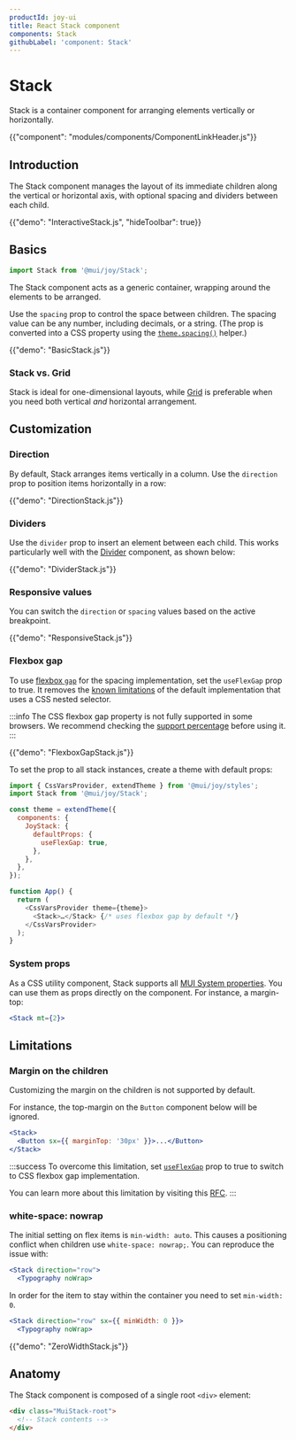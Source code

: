 ```yaml
---
productId: joy-ui
title: React Stack component
components: Stack
githubLabel: 'component: Stack'
---
```


# Stack

<p class="description">Stack is a container component for arranging elements vertically or horizontally.</p>

{{"component": "modules/components/ComponentLinkHeader.js"}}

## Introduction

The Stack component manages the layout of its immediate children along the vertical or horizontal axis, with optional spacing and dividers between each child.

{{"demo": "InteractiveStack.js", "hideToolbar": true}}

## Basics

```jsx
import Stack from '@mui/joy/Stack';
```

The Stack component acts as a generic container, wrapping around the elements to be arranged.

Use the `spacing` prop to control the space between children.
The spacing value can be any number, including decimals, or a string.
(The prop is converted into a CSS property using the [`theme.spacing()`](/material-ui/customization/spacing/) helper.)

{{"demo": "BasicStack.js"}}

### Stack vs. Grid

Stack is ideal for one-dimensional layouts, while [Grid](/joy-ui/react-grid/) is preferable when you need both vertical _and_ horizontal arrangement.

## Customization

### Direction

By default, Stack arranges items vertically in a column.
Use the `direction` prop to position items horizontally in a row:

{{"demo": "DirectionStack.js"}}

### Dividers

Use the `divider` prop to insert an element between each child.
This works particularly well with the [Divider](/joy-ui/react-divider/) component, as shown below:

{{"demo": "DividerStack.js"}}

### Responsive values

You can switch the `direction` or `spacing` values based on the active breakpoint.

{{"demo": "ResponsiveStack.js"}}

### Flexbox gap

To use [flexbox `gap`](https://developer.mozilla.org/en-US/docs/Web/CSS/gap) for the spacing implementation, set the `useFlexGap` prop to true.
It removes the [known limitations](#limitations) of the default implementation that uses a CSS nested selector.

:::info
The CSS flexbox gap property is not fully supported in some browsers.
We recommend checking the [support percentage](https://caniuse.com/?search=flex%20gap) before using it.
:::

{{"demo": "FlexboxGapStack.js"}}

To set the prop to all stack instances, create a theme with default props:

```js
import { CssVarsProvider, extendTheme } from '@mui/joy/styles';
import Stack from '@mui/joy/Stack';

const theme = extendTheme({
  components: {
    JoyStack: {
      defaultProps: {
        useFlexGap: true,
      },
    },
  },
});

function App() {
  return (
    <CssVarsProvider theme={theme}>
      <Stack>…</Stack> {/* uses flexbox gap by default */}
    </CssVarsProvider>
  );
}
```

### System props

As a CSS utility component, Stack supports all [MUI System properties](/system/properties/).
You can use them as props directly on the component.
For instance, a margin-top:

```jsx
<Stack mt={2}>
```

## Limitations

### Margin on the children

Customizing the margin on the children is not supported by default.

For instance, the top-margin on the `Button` component below will be ignored.

```jsx
<Stack>
  <Button sx={{ marginTop: '30px' }}>...</Button>
</Stack>
```

:::success
To overcome this limitation, set [`useFlexGap`](#flexbox-gap) prop to true to switch to CSS flexbox gap implementation.

You can learn more about this limitation by visiting this [RFC](https://github.com/mui/material-ui/issues/33754).
:::

### white-space: nowrap

The initial setting on flex items is `min-width: auto`.
This causes a positioning conflict when children use `white-space: nowrap;`.
You can reproduce the issue with:

```jsx
<Stack direction="row">
  <Typography noWrap>
```

In order for the item to stay within the container you need to set `min-width: 0`.

```jsx
<Stack direction="row" sx={{ minWidth: 0 }}>
  <Typography noWrap>
```

{{"demo": "ZeroWidthStack.js"}}

## Anatomy

The Stack component is composed of a single root `<div>` element:

```html
<div class="MuiStack-root">
  <!-- Stack contents -->
</div>
```
